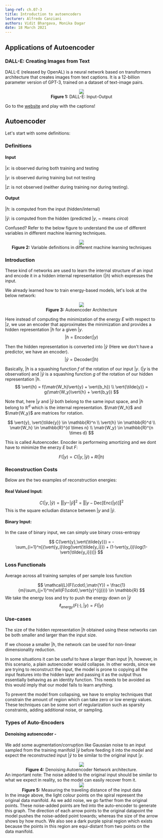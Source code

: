 ```yaml
---
lang-ref: ch.07-3
title: Introduction to autoencoders
lecturer: Alfredo Canziani
authors: Vidit Bhargava, Monika Dagar
date: 18 March 2021
---
```

$\newcommand{\vert}{\boldsymbol}$
$\newcommand{\matr}{\boldsymbol}$
## Applications of Autoencoder
### DALL-E: Creating Images from Text

DALL-E (released by OpenAL) is a neural network based on transformers architecture that creates images from text captions. It is a 12-billion parameter version of GPT-3, trained on a dataset of text-image pairs.

<center>
<img src="{{site.baseurl}}/images/week07/07-3/DALL-E.png" style="background-color:#DCDCDC;" /><br>
<b>Figure 1:</b> DALL-E: Input-Output
</center>

Go to the [website](https://openai.com/blog/dall-e/) and play with the captions! 

## Autoencoder
Let's start with some definitions:

### Definitions
#### Input
$\vert{x}$: is observed during both training and testing 

$\vert{y}$: is observed during training but not testing

$\vert{z}$: is not observed (neither during training nor during testing).

#### Output
$\vert{h}$: is computed from the input (hidden/internal)

$\vert{\tilde{y}}$: is computed from the hidden (predicted $\vert{y}$, ~ means *circa*)

Confused?
Refer to the below figure to understand the use of different variables in different machine learning techniques.

<center>
<img src="{{site.baseurl}}/images/week07/07-3/def.png" style="background-color:#DCDCDC;" /><br>
<b>Figure 2:</b> Variable definitions in different machine learning techniques
</center>

### Introduction

These kind of networks are used to learn the internal structure of an input and encode it in a hidden internal representation ($\vert{h}$) which expresses the input.

We already learned how to train energy-based models, let's look at the below network:
<center>
<img src="{{site.baseurl}}/images/week07/07-3/Autoencoder_Arch.png" style="background-color:#DCDCDC;" /><br>
<b>Figure 3:</b> Autoencoder Architecture
</center>

Here instead of computing the minimization of the energy $E$ with respect to $\vert{z}$, we use an encoder that approximates the minimization and provides a hidden representation $\vert{h}$ for a given $\vert{y}$.
$$
\vert{h} = \text{Encoder}(\vert{y})
$$

Then the hidden representation is converted into $\vert{\tilde{y}}$ (Here we don't have a predictor, we have an encoder).
$$
\vert{\tilde{y}}= \text{Decoder}(\vert{h})
$$

Basically, $\vert{h}$ is a squashing function $f$ of the rotation of our input $\vert{y}$. ($\vert{y}$ is the observation) and $\vert{\tilde{y}}$ is a squashing function $g$ of the rotation of our hidden representation $\vert{h}$.
$$
\vert{h} = f(\matr{W_h}\vert{y} + \vert{b_h}) \\
\vert{\tilde{y}} = g(\matr{W_y}\vert{h} + \vert{b_y})
$$

Note that, here $\vert{y}$ and $\vert{\tilde{y}}$ both belong to the same input space, and $\vert{h}$ belong to $\mathbb{R}^d$ which is the internal representation. $\matr{W_h}$ and $\matr{W_y}$ are matrices for rotation.

$$
\vert{y}, \vert{\tilde{y}} \in \mathbb{R}^n \\
\vert{h} \in \mathbb{R}^d \\
\matr{W_h} \in \mathbb{R}^{d \times n} \\
\matr{W_y} \in \mathbb{R}^{n \times d}
$$

This is called Autoencoder. Enocder is performeing amortizing and we dont have to minimize the enerzy  $E$ but $F$:

$$
F(\vert{y}) = C(\vert{y},\vert{\tilde{y}}) + R(\vert{h})
$$

### Reconstruction Costs
Below are the two examples of reconstruction energies:
#### Real Valued Input:
$$
C(\vert{y},\vert{\tilde{y}}) = \Vert \vert{y}-\vert{\tilde{y}} \Vert^2 =  \Vert \vert{y}-\text{Dec}[\text{Enc}(\vert{y})] \Vert^2
$$
This is the square ecludian distance between $\vert{y}$ and $\vert{\tilde{y}}$.

#### Binary Input:
In the case of binary input, we can simply use binary cross-entropy

$$
C(\vert{y},\vert{\tilde{y}}) = - \sum_{i=1}^n[{\vert{y_i}\log(\vert{\tilde{y_i}}) + (1-\vert{y_i})\log(1-\vert{\tilde{y_i}})]}
$$

### Loss Functionals
Average across all training samples of per sample loss function

$$
\mathcal{L}(F(\cdot),\matr{Y}) = \frac{1}{m}\sum_{j=1}^m{\ell(F(\cdot),\vert{y}^{(j)})} \in \mathbb{R}
$$
We take the energy loss and try to push the energy down on $\vert{\tilde{y}}$
$$
\ell_{\text{energy}}(F(\cdot),\vert{y}) = F(\vert{y})
$$


### Use-cases
The size of the hidden representation $\vert{h}$ obtained using these networks can be both smaller and larger than the input size. 

If we choose a smaller $\vert{h}$, the network can be used for non-linear dimensionality reduction.

In some situations it can be useful to have a larger than input $\vert{h}$, however, in this scenario, a plain autoencoder would collapse. In other words, since we are trying to reconstruct the input, the model is prone to copying all the input features into the hidden layer and passing it as the output thus essentially behaving as an identity function. This needs to be avoided as this would imply that our model fails to learn anything.

To prevent the model from collapsing, we have to employ techniques that constrain the amount of region which can take zero or low energy values. These techniques can be some sort of regularization such as sparsity constraints, adding additional noise, or sampling.

### Types of Auto-Encoders

#### Denoising autoencoder - 

We add some augmentation/corruption like Gaussian noise to an input sampled from the training manifold $\vert{\hat{y}}$ before feeding it into the model and expect the reconstructed input $\vert{\tilde{y}}$ to be similar to the original input $\vert{y}$.
<center>
<img src="{{site.baseurl}}/images/week07/07-3/DenoisingAutoEncoder.png" style="background-color:#DCDCDC;" /><br>
<b>Figure 4:</b> Denoising Autoencoder Network architecture.
</center>
<!-- ![](https://i.imgur.com/WVcDLns.png) -->
An important note: The noise added to the original input should be similar to what we expect in reality, so the model can easily recover from it.

<center>
<img src="{{site.baseurl}}/images/week07/07-3/DAEOutput.png" style="background-color:#DCDCDC;" /><br>
<b>Figure 5:</b> Measuring the traveling distance of the input data
</center>
<!-- ![](https://i.imgur.com/j1CQe3T.jpg) -->
In the image above, the light colour points on the spiral represent the original data manifold. As we add noise, we go farther from the original points. These noise-added points are fed into the auto-encoder to generate this graph. 
The direction of each arrow points to the original datapoint the model pushes the noise-added point towards; whereas the size of the arrow shows by how much. 
We also see a dark purple spiral region which exists because the points in this region are equi-distant from two points on the data manifold. 

